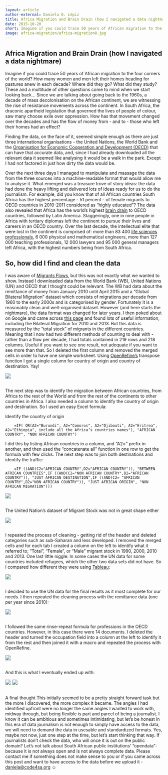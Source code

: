 ```yaml
---
layout: article
author-external: Daniela Q. Lépiz
title: Africa Migration and Brain Drain (how I navigated a data nightmare)
date: 2015-10-20
short: Imagine if you could trace 50 years of African migration to the four corners of the world? How many women and men left their homes heading for pastures anew in each decade?
image: africa-migration/africa-migration8.jpg
---
```


## Africa Migration and Brain Drain (how I navigated a data nightmare)

Imagine if you could trace 50 years of African migration to the four corners of the world? How many women and men left their homes heading for pastures anew in each decade? Where did they go? What did they study? These and a multitude of other questions come to mind when we start looking back… Since we are talking about going back to the 1960s, a decade of mass decolonisation on the African continent, we are witnessing the rise of resistance movements across the continent. In South Africa, the draconic apartheid legislation that governed the lives of people of colour, saw many choose exile over oppression. How has that movement changed over the decades and has the flow of money from - and to - those who left their homes had an effect?

Finding the data, on the face of it, seemed simple enough as there are just three international organisations - the United Nations, the World Bank and the [Organisation for Economic Cooperation and Development (OECD)](http://www.oecd.org/about/membersandpartners/list-oecd-member-countries.html) that can have that accurate data, and, since I had already downloaded all the relevant data it seemed like analysing it would be a walk in the park. Except I had not factored in just how dirty the data would be.

Over the next three days I managed to manipulate and massage the data from the three sources into a machine-readable format that would allow me to analyse it. What emerged was a treasure trove of story ideas: the data had done the heavy lifting and delivered lots of ideas ready for us to do the journalism. For example, did you know that of all African countries South Africa has the highest percentage - 51 percent - of female migrants to OECD countries in 2010-2011 considered as “highly educated”? The data also revealed that Africa has the world’s highest [brain drain](https://en.wikipedia.org/wiki/Human_capital_flight) to OECD countries, followed by Latin America. Staggeringly, one in nine people in Africa with tertiary diplomas left the continent to pursue their lives and careers in an OECD country. Over the last decade, the intellectual elite that were lost in the continent is comprised of: more than 83 400 [life sciences professionals](https://www.healthcareers.nhs.uk/Explore-roles/healthcare-science/roles-healthcare-science/life-sciences), 6 000 physical and mathematical engineers, more than 127 000 teaching professionals, 12 000 lawyers and 95 000 general managers left Africa, with the highest numbers being from South Africa.

## So, how did I find and clean the data

I was aware of [Migrants Flows](http://www.global-migration.info/), but this was not exactly what we wanted to show. Instead I downloaded data from the World Bank (WB), United Nations (UN) and OECD that I thought could be relevant. The WB had data about the remittance of money from January 2010 until April 2015 and a “Global Bilateral Migration” dataset which consists of migrations per decade from 1960 to the early 2000s and is categorised by gender. Fortunately it is a reasonably clean and well-organised dataset. However (and here starts the nightmare), the data format was changed for later years. I then poked about on Google and came across [this page](http://econ.worldbank.org/WBSITE/EXTERNAL/EXTDEC/EXTDECPROSPECTS/0,,contentMDK:22759429~pagePK:64165401~piPK:64165026~theSitePK:476883,00.html) and found lots of useful information, including the Bilateral Migration for 2010 and 2013. But this data is measured by the “total stock” of migrants in the different countries. Meaning that I now had two different methods of counting to deal with - rather than a flow per decade, I had totals contained in 219 rows and 218 columns. Useful if you want to see one result, not adequate if you want to see more than that. So I deleted the first column and removed the merged cells in order to have one simple worksheet. Using [OpenRefine’s](http://openrefine.org/) transpose function I got a single column for country of origin and country of destination. Yay!

<img style="margin-bottom: 15px; border: 1px solid #ddd;" src="{{ site.baseurl }}/img/articles/africa-migration/africa-migration1.jpg"/>

The next step was to identify the migration between African countries, from Africa to the rest of the World and from the rest of the continents to other countries in Africa. I also needed a column to identify the country of origin and destination. So I used an easy Excel formula:

Identify the country of origin

```
    =IF( OR(A2="Burundi", A2="Comoros", A2="Djibouti", A2="Eritrea", A2="Ethiopia", include all the Africa’s countries names"), "AFRICAN COUNTRY", "NON AFRICAN COUNTRY")
```

I did this by listing African countries in a column, and “A2=” prefix in another, and then used the “concatenate all” function in one row to get the formula with few clicks. The next step was to join both destinations and identify the traffic:

```
    =IF ((AND(C2="AFRICAN COUNTRY",D2="AFRICAN COUNTRY")), "BETWEEN AFRICAN COUNTRIES",IF ((AND(C2="NON AFRICAN COUNTRY",D2="AFRICAN COUNTRY")), "JUST AFRICAN DESTINATION",IF ((AND(C2= "AFRICAN COUNTRY",D2="NON AFRICAN COUNTRY")), "JUST AFRICAN ORIGIN", "NON AFRICAN MIGRATION")))
```

<img style="margin-bottom: 15px; border: 1px solid #ddd;" src="{{ site.baseurl }}/img/articles/africa-migration/africa-migration2.jpg"/>

The United Nation’s dataset of Migrant Stock was not in great shape either

<img style="margin-bottom: 15px; border: 1px solid #ddd;" src="{{ site.baseurl }}/img/articles/africa-migration/africa-migration3.jpg"/>

I repeated the process of cleaning - getting rid of the header and deleted categories such as sub-Saharan and less developed. I removed the merged cells and for each tab I created a column on the left to identify what it referred to; “Total”, “Female”, or “Male” migrant stock in 1990, 2000, 2010 and 2013. One last little niggle: In some cases the UN data for some countries included refugees, which the other two data sets did not have. So I compared how different they were using [Tableau](https://www.tableau.com/):

<img style="margin-bottom: 15px; border: 1px solid #ddd;" src="{{ site.baseurl }}/img/articles/africa-migration/africa-migration4.jpg"/>

I decided to use the UN data for the final results as it most complete for our needs. I then repeated the cleaning process with the remittance data (one per year since 2010):

<img style="margin-bottom: 15px; border: 1px solid #ddd;" src="{{ site.baseurl }}/img/articles/africa-migration/africa-migration5.jpg"/>

I followed the same rinse-repeat formula for professions in the OECD countries. However, in this case there were 14 documents. I deleted the header and turned the occupation field into a column at the left to identify it from the rest and then joined it with a macro and repeated the process with OpenRefine.

<img style="margin-bottom: 15px; border: 1px solid #ddd;" src="{{ site.baseurl }}/img/articles/africa-migration/africa-migration6.jpg"/>

And this is what I eventually ended up with:

<img style="margin-bottom: 15px; border: 1px solid #ddd;" src="{{ site.baseurl }}/img/articles/africa-migration/africa-migration7.jpg"/>

<img style="margin-bottom: 15px; border: 1px solid #ddd;" src="{{ site.baseurl }}/img/articles/africa-migration/africa-migration8.jpg"/>

A final thought This initially seemed to be a pretty straight forward task but the more I discovered, the more complex it became. The angles I had identified upfront were no longer the same angles I wanted to work with, midway through, but being flexible is part and parcel of being a journalist. I know it can be ambitious and sometimes intimidating, but let’s be honest in this era of data journalism is not enough to simply have access to the data, we will need to demand the data in usesable and standardized formats. Yes, maybe not now, just one step at the time, but let’s start thinking that way. If journalists don’t check the data, who will once it is out on the public domain? Let’s not talk about South African public institutions’ “opendata”- because it is not always open and is not always complete data. Please contact me if something does not make sense to you or if you came across this post and want to have access to the data before we upload it - daniela@code4sa.org ☺
